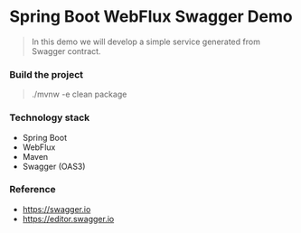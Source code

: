 # Spring Boot WebFlux Swagger Demo

> In this demo we will develop a simple service generated from Swagger contract.

### Build the project

> ./mvnw -e clean package

### Technology stack
* Spring Boot
* WebFlux
* Maven
* Swagger (OAS3)

### Reference
* https://swagger.io
* https://editor.swagger.io